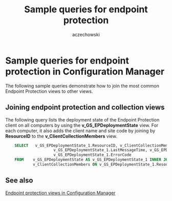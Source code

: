 ﻿---
title: Sample queries for endpoint protection
titleSuffix: Configuration Manager
description: Sample queries that show how to join the most common Endpoint Protection views to other views.
ms.date: 04/30/2019
ms.prod: configuration-manager
ms.technology: configmgr-other #app client compliance hybrid osd protect sum
ms.topic: conceptual
ms.collection: M365-identity-device-management
ms.assetid: c639ace8-52dd-4e91-92fa-e11e56878bd7
author: aczechowski
ms.author: aaroncz
manager: dougeby
---

# Sample queries for endpoint protection in Configuration Manager

The following sample queries demonstrate how to join the most common Endpoint Protection views to other views.

## Joining endpoint protection and collection views

The following query lists the deployment state of the Endpoint Protection client on all computers by using the **v_GS_EPDeploymentState** view. For each computer, it also adds the client name and site code by joining by **ResourceID** to the **v_ClientCollectionMembers** view.

```sql
    SELECT   v_GS_EPDeploymentState_1.ResourceID, v_ClientCollectionMembers.Name, v_ClientCollectionMembers.SiteCode, 
                     v_GS_EPDeploymentState_1.LastMessageTime, v_GS_EPDeploymentState_1.DeploymentState, v_GS_EPDeploymentState_1.Error, 
                     v_GS_EPDeploymentState_1.ErrorCode
    FROM    v_GS_EPDeploymentState AS v_GS_EPDeploymentState_1 INNER JOIN
            v_ClientCollectionMembers ON v_GS_EPDeploymentState_1.ResourceID = v_ClientCollectionMembers.ResourceID
```

## See also

[Endpoint protection views in Configuration Manager](endpoint-protection-views-configuration-manager.md)
